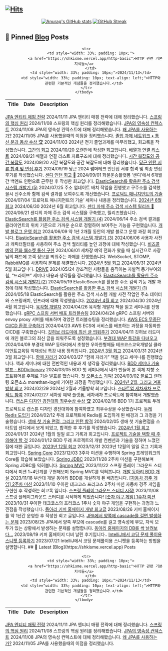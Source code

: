 
## [![Hits](https://hits.seeyoufarm.com/api/count/incr/badge.svg?url=https%3A%2F%2Fgithub.com%2Fshkisme&count_bg=%23DAB628&title_bg=%232D2B55&icon=github.svg&icon_color=%23E7E7E7&title=GitHub&edge_flat=false)](https://hits.seeyoufarm.com)

<div align = "center">

[![Anurag's GitHub stats](https://github-readme-stats.vercel.app/api?username=shkisme&rank_icon=github&include_all_commits=true&count_private=true&show_icons=true&theme=shades-of-purple&show=reviews,discussions_started,discussions_answered,prs_merged,prs_merged_percentage)](https://github.com/anuraghazra/github-readme-stats) 
[![GitHub Streak](https://streak-stats.demolab.com?user=shkisme&theme=shades-of-purple&card_width=350)](https://git.io/streak-stats)  

</div>


## 📝 Pinned [Blog](https://shkisme.vercel.app) Posts

<div align = "center">
  <table style="width: 100%; text-align: center;">
    <thead>
      <tr>
          <th>Title</th>
          <th>Date</th>
          <th>Description</th>
      </tr> 
    </thead>
    <tbody>

      <tr>
          <td style="width: 33%; padding: 10px;">
              <a href="https://shkisme.vercel.app/http-basic">HTTP 관련 기본 지식들</a>
          </td>
          <td style="width: 33%; padding: 10px;">2024/11/13</td>
          <td style="width: 33%; padding: 10px; text-align: left;">HTTP와 관련한 기본적인 개념들을 정리했습니다.</td>
      </tr>
    </tbody>
  </table>
</div>
      <tr>
          <td style="width: 33%; padding: 10px;">
              <a href="https://shkisme.vercel.app/jpa-entity-mapping">JPA 엔티티 매핑 전략</a>
          </td>
          <td style="width: 33%; padding: 10px;">2024/11/11</td>
          <td style="width: 33%; padding: 10px; text-align: left;">JPA 엔티티 매핑 전략에 대해 정리했습니다.</td>
      </tr>
    </tbody>
  </table>
</div>
      <tr>
          <td style="width: 33%; padding: 10px;">
              <a href="https://shkisme.vercel.app/spring-core">스프링의 핵심 원리</a>
          </td>
          <td style="width: 33%; padding: 10px;">2024/11/08</td>
          <td style="width: 33%; padding: 10px; text-align: left;">스프링의 핵심 원리를 정리해봤습니다.</td>
      </tr>
    </tbody>
  </table>
</div>
      <tr>
          <td style="width: 33%; padding: 10px;">
              <a href="https://shkisme.vercel.app/jpa-persistance">JPA의 영속성 컨텍스트</a>
          </td>
          <td style="width: 33%; padding: 10px;">2024/11/08</td>
          <td style="width: 33%; padding: 10px; text-align: left;">JPA의 영속성 컨텍스트에 대해 정리해봤습니다.</td>
      </tr>
    </tbody>
  </table>
</div>
      <tr>
          <td style="width: 33%; padding: 10px;">
              <a href="https://shkisme.vercel.app/jpa-start">왜 JPA를 사용하는가?</a>
          </td>
          <td style="width: 33%; padding: 10px;">2024/11/05</td>
          <td style="width: 33%; padding: 10px; text-align: left;">JPA를 사용했을때의 이점을 정리했습니다.</td>
      </tr>
    </tbody>
  </table>
</div>
      <tr>
          <td style="width: 33%; padding: 10px;">
              <a href="https://shkisme.vercel.app/graduation-assignment-retrospect">졸업 과제 네트워크 • 통신 분과 동상 수상 🏆</a>
          </td>
          <td style="width: 33%; padding: 10px;">2024/11/03</td>
          <td style="width: 33%; padding: 10px; text-align: left;">2024년 전기 졸업과제를 마무리했고, 회고록을 작성했습니다.</td>
      </tr>
    </tbody>
  </table>
</div>
      <tr>
          <td style="width: 33%; padding: 10px;">
              <a href="https://shkisme.vercel.app/2024-10-20-log">그간의 회고</a>
          </td>
          <td style="width: 33%; padding: 10px;">2024/10/20</td>
          <td style="width: 33%; padding: 10px; text-align: left;">오랜만에 작성한 회고입니다.</td>
      </tr>
    </tbody>
  </table>
</div>
      <tr>
          <td style="width: 33%; padding: 10px;">
              <a href="https://shkisme.vercel.app/Array-and-LinkedList">배열과 연결 리스트</a>
          </td>
          <td style="width: 33%; padding: 10px;">2024/09/21</td>
          <td style="width: 33%; padding: 10px; text-align: left;">배열과 연결 리스트 자료구조에 대해 정리했습니다.</td>
      </tr>
    </tbody>
  </table>
</div>
      <tr>
          <td style="width: 33%; padding: 10px;">
              <a href="https://shkisme.vercel.app/Time-Space-Complexity">시간 복잡도와 공간 복잡도</a>
          </td>
          <td style="width: 33%; padding: 10px;">2024/09/20</td>
          <td style="width: 33%; padding: 10px; text-align: left;">시간 복잡도와 공간 복잡도에 대해 정리했습니다.</td>
      </tr>
    </tbody>
  </table>
</div>
      <tr>
          <td style="width: 33%; padding: 10px;">
              <a href="https://shkisme.vercel.app/daangn-intern-interview">당근 인턴 서류 합격 및 면접 후기</a>
          </td>
          <td style="width: 33%; padding: 10px;">2024/09/19</td>
          <td style="width: 33%; padding: 10px; text-align: left;">당근 2024 썸머테크 인턴십 서류 합격 및 최종 면접 후기를 작성했습니다.</td>
      </tr>
    </tbody>
  </table>
</div>
      <tr>
          <td style="width: 33%; padding: 10px;">
              <a href="https://shkisme.vercel.app/sendy-intern-retrospect">센디 인턴 회고 🚚</a>
          </td>
          <td style="width: 33%; padding: 10px;">2024/09/01</td>
          <td style="width: 33%; padding: 10px; text-align: left;">화물운송플랫폼 ‘센디’에서 6개월간 백엔드 인턴으로 근무한 후 작성한 회고입니다.</td>
      </tr>
    </tbody>
  </table>
</div>
      <tr>
          <td style="width: 33%; padding: 10px;">
              <a href="https://shkisme.vercel.app/ElasticSearch-Juso-Search-5">ElasticSearch를 활용한 주소 검색 시스템 개발기 (5)</a>
          </td>
          <td style="width: 33%; padding: 10px;">2024/07/25</td>
          <td style="width: 33%; padding: 10px; text-align: left;">주소 업데이트 배치 작업을 진행했고 구주소를 검색했을시 신주소와 함께 검색 결과를 보여주도록 개선했습니다.</td>
      </tr>
    </tbody>
  </table>
</div>
      <tr>
          <td style="width: 33%; padding: 10px;">
              <a href="https://shkisme.vercel.app/product-management-skill">프로덕트 매니지먼트의 기술</a>
          </td>
          <td style="width: 33%; padding: 10px;">2024/07/04</td>
          <td style="width: 33%; padding: 10px; text-align: left;">‘프로덕트 매니지먼트의 기술’ 세미나 내용을 정리했습니다.</td>
      </tr>
    </tbody>
  </table>
</div>
      <tr>
          <td style="width: 33%; padding: 10px;">
              <a href="https://shkisme.vercel.app/2024-06-log">2024년 6월 회고</a>
          </td>
          <td style="width: 33%; padding: 10px;">2024/06/30</td>
          <td style="width: 33%; padding: 10px; text-align: left;">2024년 6월 회고입니다.</td>
      </tr>
    </tbody>
  </table>
</div>
      <tr>
          <td style="width: 33%; padding: 10px;">
              <a href="https://shkisme.vercel.app/Sendy-Juso-Retrospect">센디 자체 주소 검색 시스템 릴리즈 🎉</a>
          </td>
          <td style="width: 33%; padding: 10px;">2024/06/21</td>
          <td style="width: 33%; padding: 10px; text-align: left;">센디의 자체 주소 검색 시스템을 구축했고, 릴리즈했습니다.</td>
      </tr>
    </tbody>
  </table>
</div>
      <tr>
          <td style="width: 33%; padding: 10px;">
              <a href="https://shkisme.vercel.app/ElasticSearch-Juso-Search-4">ElasticSearch를 활용한 주소 검색 시스템 개발기 (4)</a>
          </td>
          <td style="width: 33%; padding: 10px;">2024/06/14</td>
          <td style="width: 33%; padding: 10px; text-align: left;">주소 검색 결과를 클라이언트의 위치 기준으로 가까운 순으로 정렬하여 보여주는 기능을 구현했습니다.</td>
      </tr>
    </tbody>
  </table>
</div>
      <tr>
          <td style="width: 33%; padding: 10px;">
              <a href="https://shkisme.vercel.app/blog-retrospect">개발 블로그 운영 회고</a>
          </td>
          <td style="width: 33%; padding: 10px;">2024/06/09</td>
          <td style="width: 33%; padding: 10px; text-align: left;">약 1년 2개월 동안의 개발 블로그 운영 과정 회고입니다.</td>
      </tr>
    </tbody>
  </table>
</div>
      <tr>
          <td style="width: 33%; padding: 10px;">
              <a href="https://shkisme.vercel.app/ElasticSearch-Juso-Search-3">ElasticSearch를 활용한 주소 검색 시스템 개발기 (3)</a>
          </td>
          <td style="width: 33%; padding: 10px;">2024/06/06</td>
          <td style="width: 33%; padding: 10px; text-align: left;">사용자 사전과 캐릭터필터를 사용하여 주소 검색 퀄리티를 높인 과정에 대해 작성했습니다.</td>
      </tr>
    </tbody>
  </table>
</div>
      <tr>
          <td style="width: 33%; padding: 10px;">
              <a href="https://shkisme.vercel.app/washcar-bizcall-websocket">비즈콜 예약 전화 웹소켓 통신 구현</a>
          </td>
          <td style="width: 33%; padding: 10px;">2024/06/01</td>
          <td style="width: 33%; padding: 10px; text-align: left;">세차장 예약 전화가 왔을 때 실시간으로 사장님의 패드에 고객 정보를 띄워주는 과제를 진행했습니다. WebSocket, STOMP, RabbitMQ를 사용하여 문제를 해결했습니다.</td>
      </tr>
    </tbody>
  </table>
</div>
      <tr>
          <td style="width: 33%; padding: 10px;">
              <a href="https://shkisme.vercel.app/2024-05-log">2024년 5월 회고</a>
          </td>
          <td style="width: 33%; padding: 10px;">2024/05/31</td>
          <td style="width: 33%; padding: 10px; text-align: left;">2024년 5월 회고입니다.</td>
      </tr>
    </tbody>
  </table>
</div>
      <tr>
          <td style="width: 33%; padding: 10px;">
              <a href="https://shkisme.vercel.app/drive">DRIVE</a>
          </td>
          <td style="width: 33%; padding: 10px;">2024/05/24</td>
          <td style="width: 33%; padding: 10px; text-align: left;">창조적인 사람들을 움직이는 자발적 동기부여의 힘, “드라이브” 세미나 내용과 생각들을 정리했습니다.</td>
      </tr>
    </tbody>
  </table>
</div>
      <tr>
          <td style="width: 33%; padding: 10px;">
              <a href="https://shkisme.vercel.app/ElasticSearch-Juso-Search-2">ElasticSearch를 활용한 주소 검색 시스템 개발기 (2)</a>
          </td>
          <td style="width: 33%; padding: 10px;">2024/05/19</td>
          <td style="width: 33%; padding: 10px; text-align: left;">ElasticSearch를 활용한 주소 검색 기능 개발 과정에 대해 작성했습니다.</td>
      </tr>
    </tbody>
  </table>
</div>
      <tr>
          <td style="width: 33%; padding: 10px;">
              <a href="https://shkisme.vercel.app/ElasticSearch-Juso-Search-1">ElasticSearch를 활용한 주소 검색 시스템 개발기 (1)</a>
          </td>
          <td style="width: 33%; padding: 10px;">2024/05/18</td>
          <td style="width: 33%; padding: 10px; text-align: left;">ElasticSearch를 활용한 주소 검색 시스템 개발 사전 작업인 주소 데이터와 스프링배치, 인프라에 대해 작성했습니다.</td>
      </tr>
    </tbody>
  </table>
</div>
      <tr>
          <td style="width: 33%; padding: 10px;">
              <a href="https://shkisme.vercel.app/2024-04-log">2024년 4월 회고</a>
          </td>
          <td style="width: 33%; padding: 10px;">2024/04/30</td>
          <td style="width: 33%; padding: 10px; text-align: left;">2024년 4월 회고입니다.</td>
      </tr>
    </tbody>
  </table>
</div>
      <tr>
          <td style="width: 33%; padding: 10px;">
              <a href="https://shkisme.vercel.app/hexagon-developer">육각형 개발자</a>
          </td>
          <td style="width: 33%; padding: 10px;">2024/04/26</td>
          <td style="width: 33%; padding: 10px; text-align: left;">육각형 개발자 책을 읽고 세미나를 진행했습니다.</td>
      </tr>
    </tbody>
  </table>
</div>
      <tr>
          <td style="width: 33%; padding: 10px;">
              <a href="https://shkisme.vercel.app/grpc-port-mapping-troubleshooting">gRPC 스프링 서버 배포 트러블슈팅</a>
          </td>
          <td style="width: 33%; padding: 10px;">2024/04/24</td>
          <td style="width: 33%; padding: 10px; text-align: left;">gRPC 스프링 서버와 envoy proxy 서버를 배포하며 겪었던 트러블슈팅을 정리했습니다.</td>
      </tr>
    </tbody>
  </table>
</div>
      <tr>
          <td style="width: 33%; padding: 10px;">
              <a href="https://shkisme.vercel.app/aws-ecs-cicd">AWS ECS 무중단 CI/CD 환경 구축하기</a>
          </td>
          <td style="width: 33%; padding: 10px;">2024/04/23</td>
          <td style="width: 33%; padding: 10px; text-align: left;">AWS ECS에 서비스를 배포하는 과정을 자동화한 CICD를 구축했습니다.</td>
      </tr>
    </tbody>
  </table>
</div>
      <tr>
          <td style="width: 33%; padding: 10px;">
              <a href="https://shkisme.vercel.app/github-latest-post">깃허브 리드미에 최신 글 띄워주기</a>
          </td>
          <td style="width: 33%; padding: 10px;">2024/04/11</td>
          <td style="width: 33%; padding: 10px; text-align: left;">깃허브 리드미에 개인 블로그의 최신 글을 띄워주도록 설정했습니다.</td>
      </tr>
    </tbody>
  </table>
</div>
      <tr>
          <td style="width: 33%; padding: 10px;">
              <a href="https://shkisme.vercel.app/json-seminar">부경대 WAP 특강을 다녀오고</a>
          </td>
          <td style="width: 33%; padding: 10px;">2024/04/09</td>
          <td style="width: 33%; padding: 10px; text-align: left;">부경대 WAP 동아리에서 초청한 우아한형제들 테크코스교육개발실 클라이언트교육팀 박재성님 특강 내용 정리입니다.</td>
      </tr>
    </tbody>
  </table>
</div>
      <tr>
          <td style="width: 33%; padding: 10px;">
              <a href="https://shkisme.vercel.app/2024-03-log">2024년 3월 회고</a>
          </td>
          <td style="width: 33%; padding: 10px;">2024/03/31</td>
          <td style="width: 33%; padding: 10px; text-align: left;">2024년 3월 회고입니다.</td>
      </tr>
    </tbody>
  </table>
</div>
      <tr>
          <td style="width: 33%; padding: 10px;">
              <a href="https://shkisme.vercel.app/growing-up-together">함께 자라기</a>
          </td>
          <td style="width: 33%; padding: 10px;">2024/03/27</td>
          <td style="width: 33%; padding: 10px; text-align: left;">“함께 자라기” 책을 읽고 세미나를 진행했습니다. 책과 세미나에 대한 전반적인 내용과 제 생각을 정리했습니다.</td>
      </tr>
    </tbody>
  </table>
</div>
      <tr>
          <td style="width: 33%; padding: 10px;">
              <a href="https://shkisme.vercel.app/BDDictionary">BDD 세미나 기술 발표 - BDDictionary</a>
          </td>
          <td style="width: 33%; padding: 10px;">2024/03/05</td>
          <td style="width: 33%; padding: 10px; text-align: left;">BDD 첫 세미나에서 내가 만들어 본 객체 지향 소프트웨어를 주제로 기술 발표를 했습니다.</td>
      </tr>
    </tbody>
  </table>
</div>
      <tr>
          <td style="width: 33%; padding: 10px;">
              <a href="https://shkisme.vercel.app/my-first-open-source-contribution">첫 오픈소스 기여!</a>
          </td>
          <td style="width: 33%; padding: 10px;">2024/03/02</td>
          <td style="width: 33%; padding: 10px; text-align: left;">블로그 렌더링 오픈소스 morethan-log에 기여한 과정을 작성했습니다.</td>
      </tr>
    </tbody>
  </table>
</div>
      <tr>
          <td style="width: 33%; padding: 10px;">
              <a href="https://shkisme.vercel.app/2024-02-log">2024년 2월, 그리고 겨울방학 회고</a>
          </td>
          <td style="width: 33%; padding: 10px;">2024/02/29</td>
          <td style="width: 33%; padding: 10px; text-align: left;">2024년 2월과 겨울방학 회고입니다.</td>
      </tr>
    </tbody>
  </table>
</div>
      <tr>
          <td style="width: 33%; padding: 10px;">
              <a href="https://shkisme.vercel.app/wash-car-new-car-part-time-job">스타트업 세차새차 프로젝트 참여</a>
          </td>
          <td style="width: 33%; padding: 10px;">2024/02/27</td>
          <td style="width: 33%; padding: 10px; text-align: left;">세차장 예약 플랫폼, 세차새차 프로젝트에 참여해서 개발했습니다.</td>
      </tr>
    </tbody>
  </table>
</div>
      <tr>
          <td style="width: 33%; padding: 10px;">
              <a href="https://shkisme.vercel.app/capstone-design-awards">캡스톤 디자인 경진대회 최우수상 수상 🏆</a>
          </td>
          <td style="width: 33%; padding: 10px;">2024/02/16</td>
          <td style="width: 33%; padding: 10px; text-align: left;">BDD 1기 프로젝트 두레 프로젝트로 캡스톤 디자인 경진대회에 참여하였고 최우수상을 수상했습니다.</td>
      </tr>
    </tbody>
  </table>
</div>
      <tr>
          <td style="width: 33%; padding: 10px;">
              <a href="https://shkisme.vercel.app/doore-redis">두레 Redis 도입기</a>
          </td>
          <td style="width: 33%; padding: 10px;">2024/02/12</td>
          <td style="width: 33%; padding: 10px; text-align: left;">두레 프로젝트에 Redis를 도입하게 된 배경과 그 과정을 기술했습니다.</td>
      </tr>
    </tbody>
  </table>
</div>
      <tr>
          <td style="width: 33%; padding: 10px;">
              <a href="https://shkisme.vercel.app/센디-면접-후기">생애 첫 기술 면접, 그리고 인턴 합격</a>
          </td>
          <td style="width: 33%; padding: 10px;">2024/02/05</td>
          <td style="width: 33%; padding: 10px; text-align: left;">생애 첫 기술면접을 스타트업 센디에서 보게 되었고, 합격한 후 후기를 작성했습니다.</td>
      </tr>
    </tbody>
  </table>
</div>
      <tr>
          <td style="width: 33%; padding: 10px;">
              <a href="https://shkisme.vercel.app/2024-01-log">2024년 1월 회고</a>
          </td>
          <td style="width: 33%; padding: 10px;">2024/01/31</td>
          <td style="width: 33%; padding: 10px; text-align: left;">2024년 1월의 일일 로그 기록과 회고입니다.</td>
      </tr>
    </tbody>
  </table>
</div>
      <tr>
          <td style="width: 33%; padding: 10px;">
              <a href="https://shkisme.vercel.app/choosing-project-technology">프로젝트 기술을 택할 때 주의해야 할 것</a>
          </td>
          <td style="width: 33%; padding: 10px;">2024/01/12</td>
          <td style="width: 33%; padding: 10px; text-align: left;">BDD 두레 프로젝트의 개발 컨벤션과 기술을 정하며 느꼈던 점에 대한 글입니다.</td>
      </tr>
    </tbody>
  </table>
</div>
      <tr>
          <td style="width: 33%; padding: 10px;">
              <a href="https://shkisme.vercel.app/2023-12-log">2023년 12월 회고</a>
          </td>
          <td style="width: 33%; padding: 10px;">2023/12/31</td>
          <td style="width: 33%; padding: 10px; text-align: left;">2023년 12월의 일일 로그 기록과 회고입니다.</td>
      </tr>
    </tbody>
  </table>
</div>
      <tr>
          <td style="width: 33%; padding: 10px;">
              <a href="https://shkisme.vercel.app/spring-study-spring-core">Spring Core</a>
          </td>
          <td style="width: 33%; padding: 10px;">2023/12/03</td>
          <td style="width: 33%; padding: 10px; text-align: left;">3주차 미션을 수행하며 Spring 프레임워크의 Core를 학습해 보았습니다.</td>
      </tr>
    </tbody>
  </table>
</div>
      <tr>
          <td style="width: 33%; padding: 10px;">
              <a href="https://shkisme.vercel.app/spring-study-jdbc">Spring JDBC</a>
          </td>
          <td style="width: 33%; padding: 10px;">2023/11/28</td>
          <td style="width: 33%; padding: 10px; text-align: left;">2주차 미션을 구현해보며 Spring JDBC를 익혀봅니다.</td>
      </tr>
    </tbody>
  </table>
</div>
      <tr>
          <td style="width: 33%; padding: 10px;">
              <a href="https://shkisme.vercel.app/spring-play-ground-study-springMVC">Spring MVC</a>
          </td>
          <td style="width: 33%; padding: 10px;">2023/11/22</td>
          <td style="width: 33%; padding: 10px; text-align: left;">스프링 플레이 그라운드 스터디에서 미션 1~4단계를 구현해보며 Spring MVC를 익혀봅니다.</td>
      </tr>
    </tbody>
  </table>
</div>
      <tr>
          <td style="width: 33%; padding: 10px;">
              <a href="https://shkisme.vercel.app/BDD-개설-배경">개발 동아리 BDD 개설</a>
          </td>
          <td style="width: 33%; padding: 10px;">2023/11/18</td>
          <td style="width: 33%; padding: 10px; text-align: left;">부산대 개발 동아리 BDD를 개설하게 된 배경입니다.</td>
      </tr>
    </tbody>
  </table>
</div>
      <tr>
          <td style="width: 33%; padding: 10px;">
              <a href="https://shkisme.vercel.app/precourse-2주차-회고">[자동차 경주 게임] 2주차 미션</a>
          </td>
          <td style="width: 33%; padding: 10px;">2023/11/10</td>
          <td style="width: 33%; padding: 10px; text-align: left;">우아한 테크코스 프리코스 2주차 미션 자동차 경주 게임을 구현한 후 작성하는 회고록 입니다.</td>
      </tr>
    </tbody>
  </table>
</div>
      <tr>
          <td style="width: 33%; padding: 10px;">
              <a href="https://shkisme.vercel.app/spring-play-ground-study-intro">스프링 플레이그라운드 스터디 시작!</a>
          </td>
          <td style="width: 33%; padding: 10px;">2023/11/08</td>
          <td style="width: 33%; padding: 10px; text-align: left;">스프링 플레이그라운드 스터디를 시작하게 되었습니다!</td>
      </tr>
    </tbody>
  </table>
</div>
      <tr>
          <td style="width: 33%; padding: 10px;">
              <a href="https://shkisme.vercel.app/precourse-1주차-회고">[숫자 야구 게임] 1주차 미션</a>
          </td>
          <td style="width: 33%; padding: 10px;">2023/10/31</td>
          <td style="width: 33%; padding: 10px; text-align: left;">우아한 테크코스의 프리코스 1주차 숫자 야구 게임을 구현하는 과정과 느낀점을 작성했습니다.</td>
      </tr>
    </tbody>
  </table>
</div>
      <tr>
          <td style="width: 33%; padding: 10px;">
              <a href="https://shkisme.vercel.app/keeper-homepage-trade-off">동아리 키퍼 홈페이지 개발 회고글</a>
          </td>
          <td style="width: 33%; padding: 10px;">2023/08/26</td>
          <td style="width: 33%; padding: 10px; text-align: left;">키퍼 홈페이지를 약 1년간 운영한 후 작성한 회고 글입니다.</td>
      </tr>
    </tbody>
  </table>
</div>
      <tr>
          <td style="width: 33%; padding: 10px;">
              <a href="https://shkisme.vercel.app/jpa-cascade-problem">JPA에서 양쪽에 cascade를 걸면 발생하는 문제</a>
          </td>
          <td style="width: 33%; padding: 10px;">2023/08/25</td>
          <td style="width: 33%; padding: 10px; text-align: left;">JPA에서 양쪽 부모에 cascade를 걸고 영속성에 부모, 자식 모두가 있는 상황에서 발생하는 문제를 설명합니다.</td>
      </tr>
    </tbody>
  </table>
</div>
      <tr>
          <td style="width: 33%; padding: 10px;">
              <a href="https://shkisme.vercel.app/keeper-homepage-db-boom">동아리 홈페이지의 DB를 싹 날려보다...</a>
          </td>
          <td style="width: 33%; padding: 10px;">2023/08/19</td>
          <td style="width: 33%; padding: 10px; text-align: left;">키퍼 홈페이지 디비 날린 후기입니다..</td>
      </tr>
    </tbody>
  </table>
</div>
      <tr>
          <td style="width: 33%; padding: 10px;">
              <a href="https://shkisme.vercel.app/IntelliJ-Coding-Snippet">IntelliJ에서 코딩 문제 풀이용 스니펫 등록하기</a>
          </td>
          <td style="width: 33%; padding: 10px;">2023/07/21</td>
          <td style="width: 33%; padding: 10px; text-align: left;">IntelliJ에서 코딩 문제풀이용 스니펫을 등록하는 방법을 설명합니다.</td>
      </tr>
    </tbody>
  </table>
</div>
## 📝 Latest [Blog](https://shkisme.vercel.app) Posts

<div align = "center">
  <table style="width: 100%; text-align: center;">
    <thead>
      <tr>
          <th>Title</th>
          <th>Date</th>
          <th>Description</th>
      </tr> 
    </thead>
    <tbody>

      <tr>
          <td style="width: 33%; padding: 10px;">
              <a href="https://shkisme.vercel.app/http-basic">HTTP 관련 기본 지식들</a>
          </td>
          <td style="width: 33%; padding: 10px;">2024/11/13</td>
          <td style="width: 33%; padding: 10px; text-align: left;">HTTP와 관련한 기본적인 개념들을 정리했습니다.</td>
      </tr>
    </tbody>
  </table>
</div>
      <tr>
          <td style="width: 33%; padding: 10px;">
              <a href="https://shkisme.vercel.app/jpa-entity-mapping">JPA 엔티티 매핑 전략</a>
          </td>
          <td style="width: 33%; padding: 10px;">2024/11/11</td>
          <td style="width: 33%; padding: 10px; text-align: left;">JPA 엔티티 매핑 전략에 대해 정리했습니다.</td>
      </tr>
    </tbody>
  </table>
</div>
      <tr>
          <td style="width: 33%; padding: 10px;">
              <a href="https://shkisme.vercel.app/spring-core">스프링의 핵심 원리</a>
          </td>
          <td style="width: 33%; padding: 10px;">2024/11/08</td>
          <td style="width: 33%; padding: 10px; text-align: left;">스프링의 핵심 원리를 정리해봤습니다.</td>
      </tr>
    </tbody>
  </table>
</div>
      <tr>
          <td style="width: 33%; padding: 10px;">
              <a href="https://shkisme.vercel.app/jpa-persistance">JPA의 영속성 컨텍스트</a>
          </td>
          <td style="width: 33%; padding: 10px;">2024/11/08</td>
          <td style="width: 33%; padding: 10px; text-align: left;">JPA의 영속성 컨텍스트에 대해 정리해봤습니다.</td>
      </tr>
    </tbody>
  </table>
</div>
      <tr>
          <td style="width: 33%; padding: 10px;">
              <a href="https://shkisme.vercel.app/jpa-start">왜 JPA를 사용하는가?</a>
          </td>
          <td style="width: 33%; padding: 10px;">2024/11/05</td>
          <td style="width: 33%; padding: 10px; text-align: left;">JPA를 사용했을때의 이점을 정리했습니다.</td>
      </tr>
    </tbody>
  </table>
</div>